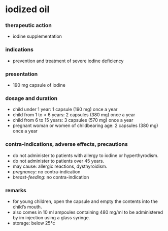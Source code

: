 # iodized oil

### therapeutic action
+ iodine supplementation

### indications
+ prevention and treatment of severe iodine deficiency

### presentation
+ 190 mg capsule of iodine

### dosage and duration
+ child under 1 year: 1 capsule (190 mg) once a year
+ child from 1 to < 6 years: 2 capsules (380 mg) once a year
+ child from 6 to 15 years: 3 capsules (570 mg) once a year
+ pregnant woman or women of childbearing age: 2 capsules (380 mg) once a year

### contra-indications, adverse effects, precautions
+ do not administer to patients with allergy to iodine or hyperthyrodism.
+ do not administer to patients over 45 years.
+ may cause: allergic reactions, dysthyroidism.
+ *pregnancy*: no contra-indication
+ *breast-feeding*: no contra-indication

### remarks
+ for young children, open the capsule and empty the contents into the child’s mouth.
+ also comes in 10 ml ampoules containing 480 mg/ml to be administered by im injection using a glass syringe.
+ storage: below 25°c
